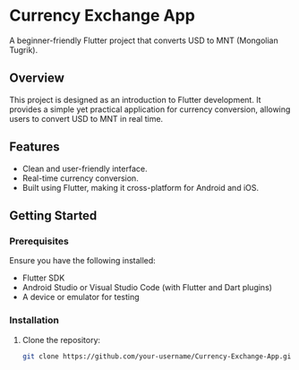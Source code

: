 # Currency Exchange App

A beginner-friendly Flutter project that converts USD to MNT (Mongolian Tugrik).

## Overview

This project is designed as an introduction to Flutter development. It provides a simple yet practical application for currency conversion, allowing users to convert USD to MNT in real time.

## Features

- Clean and user-friendly interface.
- Real-time currency conversion.
- Built using Flutter, making it cross-platform for Android and iOS.

## Getting Started

### Prerequisites

Ensure you have the following installed:

- Flutter SDK
- Android Studio or Visual Studio Code (with Flutter and Dart plugins)
- A device or emulator for testing

### Installation

1. Clone the repository:

   ```bash
   git clone https://github.com/your-username/Currency-Exchange-App.git
